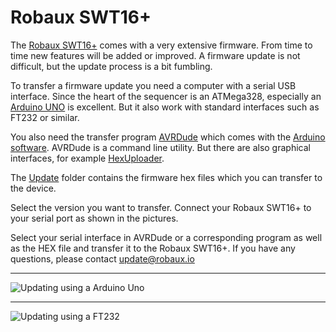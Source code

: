 # Robaux SWT16+

The [Robaux SWT16+](https://robaux.io/swt16plus) comes with a very extensive firmware. From time to time new features will be added or improved. A firmware update is not difficult, but the update process is a bit fumbling.

To transfer a firmware update you need a computer with a serial USB interface. Since the heart of the sequencer is an ATMega328, especially an [Arduino UNO](https://store.arduino.cc/arduino-uno-rev3) is excellent. But it also work with standard interfaces such as FT232 or similar.

You also need the transfer program [AVRDude](https://typeunsafe.wordpress.com/2011/07/22/programming-arduino-with-avrdude/) which comes with the [Arduino software](https://www.arduino.cc/en/main/software). AVRDude is a command line utility. But there are also graphical interfaces, for example [HexUploader](http://paulkaplan.me/HexUploader/).

The [Update](https://github.com/robaux/swt16plus/tree/master/update) folder contains the firmware hex files which you can transfer to the device. 

Select the version you want to transfer. Connect your Robaux SWT16+ to your serial port as shown in the pictures. 

Select your serial interface in AVRDude or a corresponding program as well as the HEX file and transfer it to the Robaux SWT16+. If you have any questions, please contact update@robaux.io

---

![Updating using a Arduino Uno](https://robaux.io/update/swt16plus/updatingArduinoUno.jpg)

---

![Updating using a FT232](https://robaux.io/update/swt16plus/updatingFT232.jpg)